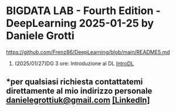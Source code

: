 # BIGDATA LAB - Fourth Edition - DeepLearning  2025-01-25 by Daniele Grotti

https://github.com/Frenz86/DeepLearning/blob/main/README5.md


1. (2025/01/27)DG 3 ore: Introduzione al DL [IntroDL](pdf/00Pres_ProfessionAI_Long.pdf)


*per qualsiasi richiesta contattatemi direttamente al mio indirizzo personale danielegrottiuk@gmail.com [[LinkedIn]](https://www.linkedin.com/in/daniele-grotti/)
------------------------------------------------------------------------------------------------------------------------------------------------------